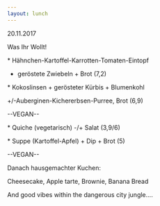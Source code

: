 ```yaml
---
layout: lunch
---
```



20.11.2017

Was Ihr Wollt!

\* H&auml;hnchen-Kartoffel-Karrotten-Tomaten-Eintopf

+ ger&ouml;stete Zwiebeln + Brot (7,2)

\* Kokoslinsen + ger&ouml;steter K&uuml;rbis + Blumenkohl

+/-Auberginen-Kichererbsen-Purree, Brot (6,9)

--VEGAN--

\* Quiche (vegetarisch) -/+ Salat (3,9/6)

\* Suppe (Kartoffel-Apfel) + Dip + Brot (5)

--VEGAN--

Danach hausgemachter Kuchen:

Cheesecake, Apple tarte, Brownie, Banana Bread

And good vibes within the dangerous city jungle....